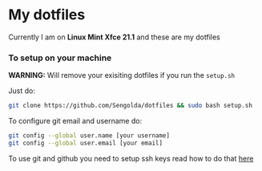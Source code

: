 # My dotfiles
Currently I am on **Linux Mint Xfce 21.1** and these are my dotfiles

### To setup on your machine 
**WARNING:** Will remove your exisiting dotfiles if you run the `setup.sh`

Just do:
```bash
git clone https://github.com/Sengolda/dotfiles && sudo bash setup.sh
```

To configure git email and username do:
```bash
git config --global user.name [your username]
git config --global user.email [your email]
```

To use git and github you need to setup ssh keys read how to do that [here](https://www.freecodecamp.org/news/git-ssh-how-to/)
